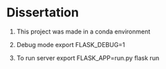 # Dissertation

1. This project was made in a conda environment
1. Debug mode
   export FLASK_DEBUG=1

1. To run server
   export FLASK_APP=run.py
   flask run
